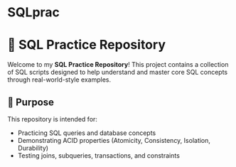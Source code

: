 # SQLprac



# 💾 SQL Practice Repository

Welcome to my **SQL Practice Repository**! This project contains a collection of SQL scripts designed to help understand and master core SQL concepts through real-world-style examples.

## 🚀 Purpose

This repository is intended for:

- Practicing SQL queries and database concepts
- Demonstrating ACID properties (Atomicity, Consistency, Isolation, Durability)
- Testing joins, subqueries, transactions, and constraints
